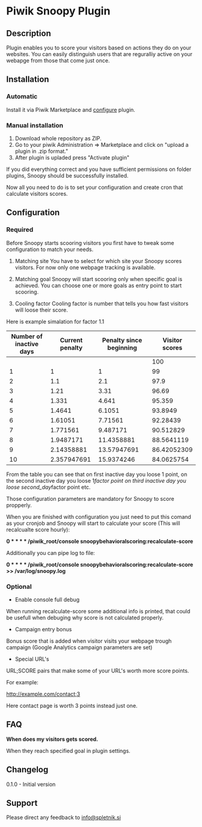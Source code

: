 # Piwik Snoopy Plugin

## Description

Plugin enables you to score your visitors based on actions they do on your websites. You can easily distinguish users that are reguralliy active on your webapge from those that come just once.

## Installation
### Automatic
Install it via Piwik Marketplace and [configure](#configuration) plugin.
### Manual installation
1. Download whole repository as ZIP.
2. Go to your piwik Administration => Marketplace and click on "upload a plugin in .zip format."
3. After plugin is upladed press "Activate plugin"

If you did everything correct and you have sufficient permissions on folder plugins, Snoopy should be successfully installed.

Now all you need to do is to set your configuration and create cron that calculate visitors scores.

## Configuration

### Required
Before Snoopy starts scooring visitors you first have to tweak some configuration to match your needs.

1. Matching site
You have to select for which site your Snoopy scores visitors. For now only one webpage tracking is available.

2. Matching goal
Snoopy will start scooring only when specific goal is achieved. You can choose one or more goals as entry point to start scooring.

3. Cooling factor
Cooling factor is number that tells you how fast visitors will loose their score.

Here is example simalation for factor 1.1

|Number of inactive days|Current penalty|Penalty since beginning|Visitor scores	|
|-----------------------|---------------|-----------------------|---------------|
|						|				|						|	100		  	|
|	1					|	1			|	1					|	99		  	|
|	2					|	1.1			|	2.1					|	97.9		|
|	3					|	1.21		|	3.31				|	96.69		|
|	4					|	1.331		|	4.641				|	95.359		|
|	5					|	1.4641		|	6.1051				|	93.8949		|
|	6					|	1.61051		|	7.71561				|	92.28439	|
|	7					|	1.771561	|	9.487171			|	90.512829	|
|	8					|	1.9487171	|	11.4358881			|	88.5641119	|
|	9					|	2.14358881	|	13.57947691			|	86.42052309	|
|	10					|	2.357947691	|	15.9374246			|	84.0625754	|

From the table you can see that on first inactive day you loose 1 point, 
on the  second inactive day you loose 1*factor point
on third inactive day you loose second_day*factor point etc.

Those configuration parameters are mandatory for Snoopy to score propperly. 

When you are finished with configuration you just need to put this comand as your cronjob and Snoopy will start to calculate your score (This will recalcualte score hourly):

**0 * * * * /piwik_root/console snoopybehavioralscoring:recalculate-score**

Additionally you can pipe log to file:

**0 * * * * /piwik_root/console snoopybehavioralscoring:recalculate-score >> /var/log/snoopy.log**

### Optional
- Enable console full debug

When running recalculate-score some additional info is printed, that could be usefull when debuging why score is not calculated properly.

- Campaign entry bonus

Bonus score that is added when visitor visits your webpage trough campaign (Google Analytics campaign parameters are set)
- Special URL's

URL;SCORE pairs that make some of your URL's worth more score points. 

For example:

http://example.com/contact;3

Here contact page is worth 3 points instead just one.
## FAQ

__When does my visitors gets scored.__

When they reach specified goal in plugin settings.

## Changelog

0.1.0 - Initial version

## Support

Please direct any feedback to info@spletnik.si
